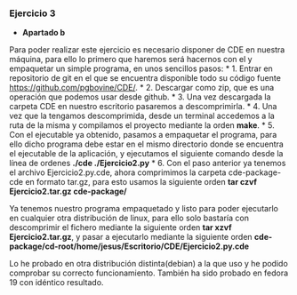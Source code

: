 ### Ejercicio 3
   * **Apartado b**

  Para poder realizar este ejercicio es necesario disponer de CDE en nuestra máquina, para ello lo primero que haremos será hacernos con el y empaquetar un simple programa, en unos sencillos pasos:
     * 1. Entrar en repositorio de git en el que se encuentra disponible todo su código fuente https://github.com/pgbovine/CDE/.
     * 2. Descargar como zip, que es una operación que podemos usar desde github.
     * 3. Una vez descargada la carpeta CDE en nuestro escritorio pasaremos a descomprimirla.
     * 4. Una vez que la tengamos descomprimida, desde un terminal accedemos a la ruta de la misma y compilamos el proyecto mediante la orden **make**.
     * 5. Con el ejecutable ya obtenido, pasamos a empaquetar el programa, para ello dicho programa debe estar en el mismo directorio donde se encuentra el ejecutable de la aplicación, y ejecutamos el siguiente comando desde la línea de ordenes **./cde ./Ejercicio2.py**
     * 6. Con el paso anterior ya tenemos el archivo Ejercicio2.py.cde, ahora comprimimos la carpeta cde-package-cde en formato tar.gz, para esto usamos la siguiente orden **tar czvf Ejercicio2.tar.gz cde-package/**


  Ya tenemos nuestro programa empaquetado y listo para poder ejecutarlo en cualquier otra distribución de linux, para ello solo bastaría con descomprimir el fichero mediante la siguiente orden **tar xzvf Ejercicio2.tar.gz**, y pasar a ejecutarlo mediante la siguiente orden **cde-package/cd-root/home/jesus/Escritorio/CDE/Ejercicio2.py.cde**

  Lo he probado en otra distribución distinta(debian) a la que uso y he podido comprobar su correcto funcionamiento. También ha sido probado en fedora 19 con idéntico resultado.